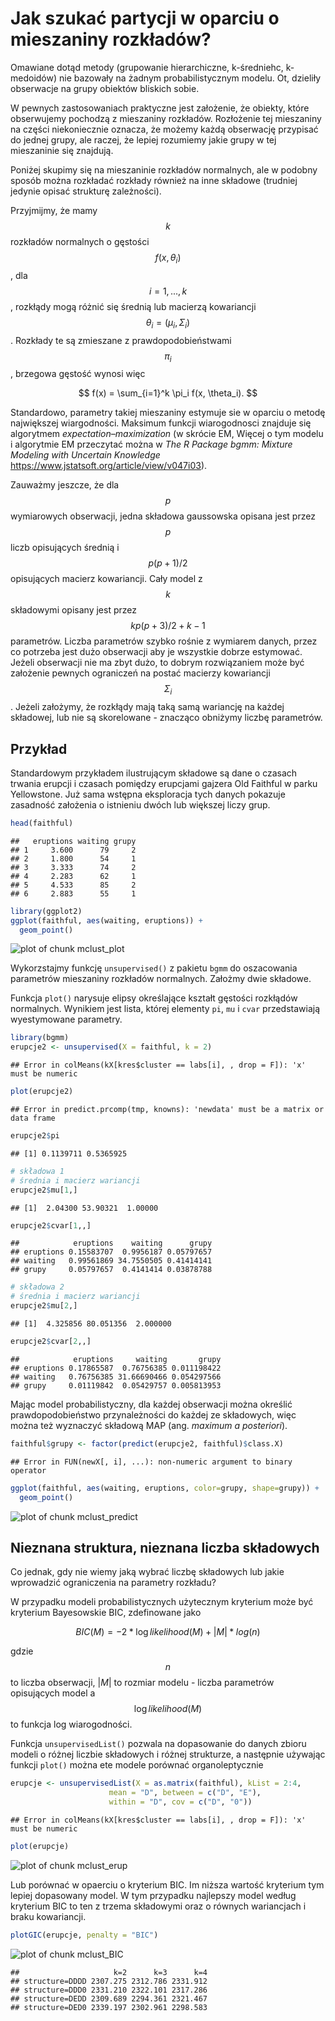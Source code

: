 # Jak szukać partycji w oparciu o mieszaniny rozkładów?

Omawiane dotąd metody (grupowanie hierarchiczne, k-średniehc, k-medoidów) nie bazowały na żadnym probabilistycznym modelu. Ot, dzieliły obserwacje na grupy obiektów bliskich sobie.

W pewnych zastosowaniach praktyczne jest założenie, że obiekty, które obserwujemy pochodzą z mieszaniny rozkładów. Rozłożenie tej mieszaniny na części niekoniecznie oznacza, że możemy każdą obserwację przypisać do jednej grupy, ale raczej, że lepiej rozumiemy jakie grupy w tej mieszaninie się znajdują.

Poniżej skupimy się na mieszaninie rozkładów normalnych, ale w podobny sposób można rozkładać rozkłady również na inne składowe (trudniej jedynie opisać strukturę zależności).

Przyjmijmy, że mamy $$k$$ rozkładów normalnych o gęstości $$f(x, \theta_i)$$, dla $$i = 1, ..., k$$, rozkłądy mogą różnić się średnią lub macierzą kowariancji $$\theta_i = (\mu_i, \Sigma_i)$$. Rozkłady te są zmieszane z prawdopodobieństwami $$\pi_i$$, brzegowa gęstość wynosi więc

$$
f(x) = \sum_{i=1}^k \pi_i f(x, \theta_i).
$$

Standardowo, parametry takiej mieszaniny estymuje sie w oparciu o metodę największej wiargodności. Maksimum funkcji wiarogodnosci znajduje się algorytmem *expectation–maximization* (w skrócie EM, Więcej o tym modelu i algorytmie EM przeczytać można w *The R Package bgmm: Mixture Modeling with Uncertain Knowledge* https://www.jstatsoft.org/article/view/v047i03).

Zauważmy jeszcze, że dla $$p$$ wymiarowych obserwacji, jedna składowa gaussowska opisana jest przez $$p$$ liczb opisujących średnią i $$p(p+1)/2$$ opisujących macierz kowariancji. Cały model z $$k$$ składowymi opisany jest przez $$k p(p+3)/2 + k - 1$$ parametrów. Liczba parametrów szybko rośnie z wymiarem danych, przez co potrzeba jest dużo obserwacji aby je wszystkie dobrze estymować. Jeżeli obserwacji nie ma zbyt dużo, to dobrym rozwiązaniem może być założenie pewnych ograniczeń na postać macierzy kowariancji $$\Sigma_i$$. Jeżeli założymy, że rozkłądy mają taką samą wariancję na każdej składowej, lub nie są skorelowane - znacząco obniżymy liczbę parametrów. 

## Przykład

Standardowym przykładem ilustrującym składowe są dane o czasach trwania erupcji i czasach pomiędzy erupcjami gajzera Old Faithful w parku Yellowstone. Już sama wstępna eksploracja tych danych pokazuje zasadność założenia o istnieniu dwóch lub większej liczy grup.
 

```r
head(faithful)
```

```
##   eruptions waiting grupy
## 1     3.600      79     2
## 2     1.800      54     1
## 3     3.333      74     2
## 4     2.283      62     1
## 5     4.533      85     2
## 6     2.883      55     1
```

```r
library(ggplot2)
ggplot(faithful, aes(waiting, eruptions)) + 
  geom_point()
```

![plot of chunk mclust_plot](figure/mclust_plot-1.svg)

Wykorzstajmy funkcję `unsupervised()` z pakietu `bgmm` do oszacowania parametrów mieszaniny rozkładów normalnych. Założmy dwie składowe.

Funkcja `plot()` narysuje elipsy określające kształt gęstości rozkłądów normalnych. Wynikiem jest lista, której elementy `pi`, `mu` i `cvar` przedstawiają wyestymowane parametry.


```r
library(bgmm)
erupcje2 <- unsupervised(X = faithful, k = 2)
```

```
## Error in colMeans(kX[kres$cluster == labs[i], , drop = F]): 'x' must be numeric
```

```r
plot(erupcje2)
```

```
## Error in predict.prcomp(tmp, knowns): 'newdata' must be a matrix or data frame
```

```r
erupcje2$pi
```

```
## [1] 0.1139711 0.5365925
```

```r
# składowa 1
# średnia i macierz wariancji
erupcje2$mu[1,]
```

```
## [1]  2.04300 53.90321  1.00000
```

```r
erupcje2$cvar[1,,]
```

```
##            eruptions    waiting      grupy
## eruptions 0.15583707  0.9956187 0.05797657
## waiting   0.99561869 34.7550505 0.41414141
## grupy     0.05797657  0.4141414 0.03878788
```

```r
# składowa 2
# średnia i macierz wariancji
erupcje2$mu[2,]
```

```
## [1]  4.325856 80.051356  2.000000
```

```r
erupcje2$cvar[2,,]
```

```
##            eruptions     waiting       grupy
## eruptions 0.17865587  0.76756385 0.011198422
## waiting   0.76756385 31.66690466 0.054297566
## grupy     0.01119842  0.05429757 0.005813953
```

Mając model probabilistyczny, dla każdej obserwacji można określić prawdopodobieństwo przynależności do każdej ze składowych, więc można też wyznaczyć składową MAP (ang. *maximum a posteriori*).


```r
faithful$grupy <- factor(predict(erupcje2, faithful)$class.X)
```

```
## Error in FUN(newX[, i], ...): non-numeric argument to binary operator
```

```r
ggplot(faithful, aes(waiting, eruptions, color=grupy, shape=grupy)) + 
  geom_point()
```

![plot of chunk mclust_predict](figure/mclust_predict-1.svg)

## Nieznana struktura, nieznana liczba składowych

Co jednak, gdy nie wiemy jaką wybrać liczbę składowych lub jakie wprowadzić ograniczenia na parametry rozkładu? 

W przypadku modeli probabilistycznych użytecznym kryterium może być kryterium Bayesowskie BIC, zdefinowane jako

$$
BIC(M) = -2 * \log likelihood(M) + |M| * log(n)
$$

gdzie $$n$$ to liczba obserwacji, $|M|$ to rozmiar modelu - liczba parametrów opisujących model a $$\log likelihood(M)$$ to funkcja log wiarogodności. 

Funkcja `unsupervisedList()` pozwala na dopasowanie do danych zbioru modeli o różnej liczbie składowych i różnej strukturze, a następnie używając funkcji `plot()` można ete modele porównać organoleptycznie


```r
erupcje <- unsupervisedList(X = as.matrix(faithful), kList = 2:4, 
                      mean = "D", between = c("D", "E"),
                      within = "D", cov = c("D", "0"))
```

```
## Error in colMeans(kX[kres$cluster == labs[i], , drop = F]): 'x' must be numeric
```

```r
plot(erupcje)
```

![plot of chunk mclust_erup](figure/mclust_erup-1.svg)

Lub porównać w opaerciu o kryterium BIC. Im niższa wartość kryterium tym lepiej dopasowany model. W tym przypadku najlepszy model według kryterium BIC to ten z trzema składowymi oraz o równych wariancjach i braku kowariancji.


```r
plotGIC(erupcje, penalty = "BIC")
```

![plot of chunk mclust_BIC](figure/mclust_BIC-1.svg)

```
##                     k=2      k=3      k=4
## structure=DDDD 2307.275 2312.786 2331.912
## structure=DDD0 2331.210 2322.101 2317.286
## structure=DEDD 2309.689 2294.361 2321.467
## structure=DED0 2339.197 2302.961 2298.583
```

